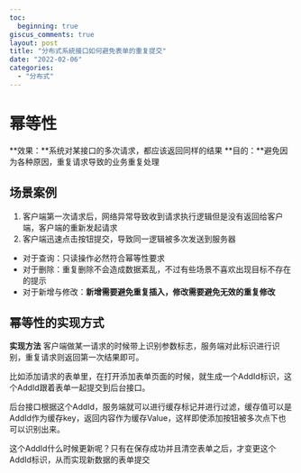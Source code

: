 ```yaml
---
toc:
  beginning: true
giscus_comments: true
layout: post
title: "分布式系統接口如何避免表单的重复提交"
date: "2022-02-06"
categories: 
  - "分布式"
---
```




# 幂等性
**效果：**系统对某接口的多次请求，都应该返回同样的结果
**目的：**避免因为各种原因，重复请求导致的业务重复处理

## 场景案例
1. 客户端第一次请求后，网络异常导致收到请求执行逻辑但是没有返回给客户端，客户端的重新发起请求
2. 客户端迅速点击按钮提交，导致同一逻辑被多次发送到服务器

- 对于查询：只读操作必然符合幂等性要求
- 对于删除：重复删除不会造成数据紊乱，不过有些场景不喜欢出现目标不存在的提示
- 对于新增与修改：**新增需要避免重复插入，修改需要避免无效的重复修改**

## 幂等性的实现方式
**实现方法**
客户端做某一请求的时候带上识别参数标志，服务端对此标识进行识别，重复请求则返回第一次结果即可。

比如添加请求的表单里，在打开添加表单页面的时候，就生成一个AddId标识，这个AddId跟着表单一起提交到后台接口。

后台接口根据这个AddId，服务端就可以进行缓存标记并进行过滤，缓存值可以是AddId作为缓存key，返回内容作为缓存Value，这样即使添加按钮被多次点下也可以识别出来。

这个AddId什么时候更新呢？只有在保存成功并且清空表单之后，才变更这个AddId标识，从而实现新数据的表单提交
